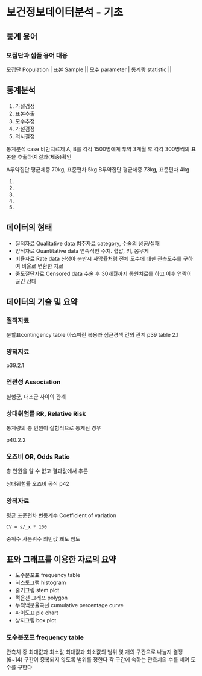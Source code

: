 # 보건정보데이터분석 - 기초

## 통계 용어

### 모집단과 샘플 용어 대응

모집단 Population | 표본 Sample ||
모수 parameter | 통계량 statistic ||

## 통계분석

1. 가설검정
2. 표본추출
3. 모수추정
4. 가설검정
5. 의사결정

통계분석 case
비만치료제 A, B를 각각 1500명에게 투약
3개월 후 각각 300명씩의 표본을 추출하여 결과(체중)확인

A투약집단 평균체중 70kg, 표준편차 5kg
B투약집단 평균체중 73kg, 표준편차 4kg

1.
2.
3.
4.
5.

## 데이터의 형태

* 질적자료 Qualitative data
  범주자료 category, 수술의 성공/실패
* 양적자료 Quantitative data
  연속적인 수치. 혈압, 키, 몸무게
* 비율자료 Rate data
  신생아 분만시 사망률처럼 전체 도수에 대한 관측도수를 구하여 비율로 변환한 자료
* 중도절단자료 Censored data
  수술 후 30개월까지 통원치료를 하고 이후 연락이 끊긴 상태

## 데이터의 기술 및 요약
### 질적자료
분할표contingency table
아스피린 복용과 심근경색 간의 관계
p39 table 2.1

### 양적지료
p39.2.1
### 연관성 Association
실험군, 대조군 사이의 관계
### 상대위험률 RR, Relative Risk
통계량의 총 인원이 실험적으로 통게된 경우

p40.2.2
### 오즈비 OR, Odds Ratio
총 인원을 알 수 없고 결과값에서 추론

상대위험률 오즈비 공식
p42

### 양적자료
평균
표준편차
변동계수 Coefficient of variation
```
CV = s/_x * 100
```
중위수
사분위수
최빈값
왜도
첨도

## 표와 그래프를 이용한 자료의 요약

* 도수분포표 frequency table
* 히스토그램 histogram
* 줄기그림 stem plot
* 꺽은선 그래프 polygon
* 누적백분율곡선 cumulative percentage curve
* 파이도표 pie chart
* 상자그림 box plot

### 도수분포표 frequency table

관측치 중 최대값과 최소값
최대값과 최소값의 범위
몇 개의 구간으로 나눌지 결정 (6~14)
구간이 중복되지 않도록 범위를 정한다
각 구간에 속하는 관측치의 수를 세어 도수를 구한다

